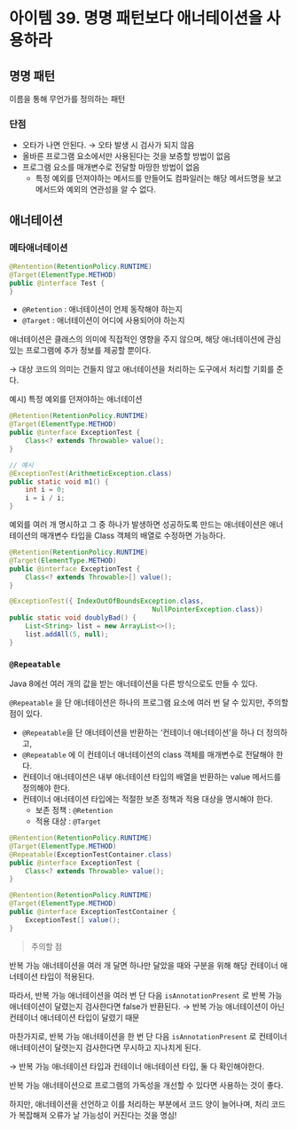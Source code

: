 # 아이템 39. 명명 패턴보다 애너테이션을 사용하라

## 명명 패턴

이름을 통해 무언가를 정의하는 패턴

### 단점

- 오타가 나면 안된다. → 오타 발생 시 검사가 되지 않음
- 올바른 프로그램 요소에서만 사용된다는 것을 보증할 방법이 없음
- 프로그램 요소를 매개변수로 전달할 마땅한 방법이 없음
  - 특정 예외를 던져야하는 메서드를 만들어도 컴파일러는 해당 메서드명을 보고 메서드와 예외의 연관성을 알 수 없다.

## 애너테이션

### 메타애너테이션

```java
@Rentention(RetentionPolicy.RUNTIME)
@Target(ElementType.METHOD)
public @interface Test {
}
```

- `@Retention` : 애너테이션이 언제 동작해야 하는지
- `@Target` : 애너테이션이 어디에 사용되어야 하는지

애너테이션은 클래스의 의미에 직접적인 영향을 주지 않으며, 해당 애너테이션에 관심 있는 프로그램에 추가 정보를 제공할 뿐이다.

→ 대상 코드의 의미는 건들지 않고 애너테이션을 처리하는 도구에서 처리할 기회를 준다.

예시) 특정 예외를 던져야하는 애너테이션

```java
@Retention(RetentionPolicy.RUNTIME)
@Target(ElementType.METHOD)
public @interface ExceptionTest {
    Class<? extends Throwable> value();
}

// 예시
@ExceptionTest(ArithmeticException.class)
public static void m1() {
    int i = 0;
    i = i / i;
}
```

예외를 여러 개 명시하고 그 중 하나가 발생하면 성공하도록 만드는 애너테이션은 애너테이션의 매개변수 타입을 Class 객체의 배열로 수정하면 가능하다.

```java
@Retention(RetentionPolicy.RUNTIME)
@Target(ElementType.METHOD)
public @interface ExceptionTest {
	Class<? extends Throwable>[] value();
}

@ExceptionTest({ IndexOutOfBoundsException.class,
									NullPointerException.class})
public static void doublyBad() {
	List<String> list = new ArrayList<>();
	list.addAll(5, null);
}
```

### `@Repeatable`

Java 8에선 여러 개의 값을 받는 애너테이션을 다른 방식으로도 만들 수 있다.

`@Repeatable` 을 단 애너테이션은 하나의 프로그램 요소에 여러 번 달 수 있지만, 주의할 점이 있다.

- `@Repeatable`을 단 애너테이션을 반환하는 ‘컨테이너 애너테이션’을 하나 더 정의하고,
- `@Repeatable` 에 이 컨테이너 애너테이션의 class 객체를 매개변수로 전달해야 한다.
- 컨테이너 애너테이션은 내부 애너테이션 타입의 배열을 반환하는 value 메서드를 정의해야 한다.
- 컨테이너 애너테이션 타입에는 적절한 보존 정책과 적용 대상을 명시해야 한다.
  - 보존 정책 : `@Retention`
  - 적용 대상 : `@Target`

```java
@Rentention(RetentionPolicy.RUNTIME)
@Target(ElementType.METHOD)
@Repeatable(ExceptionTestContainer.class)
public @interface ExceptionTest {
    Class<? extends Throwable> value();
}

@Rentention(RetentionPolicy.RUNTIME)
@Target(ElementType.METHOD)
public @interface ExceptionTestContainer {
    ExceptionTest[] value();
}
```

> 주의할 점

반복 가능 애너테이션을 여러 개 달면 하나만 달았을 때와 구분을 위해 해당 컨테이너 애너테이션 타입이 적용된다.

따라서, 반복 가능 애너테이션을 여러 번 단 다음 `isAnnotationPresent` 로 반복 가능 애너테이션이 달렸는지 검사한다면 false가 반환된다. → 반복 가능 애너테이션이 아닌 컨테이너 애너테이션 타입이 달렸기 때문

마찬가지로, 반복 가능 애너테이션을 한 번 단 다음 `isAnnotationPresent` 로 컨테이너 애너테이션이 달렷는지 검사한다면 무시하고 지나치게 된다.

→ 반복 가능 애너테이션 타입과 컨테이너 애너테이션 타입, 둘 다 확인해야한다.

반복 가능 애너테이션으로 프로그램의 가독성을 개선할 수 있다면 사용하는 것이 좋다.

하지만, 애너테이션을 선언하고 이를 처리하는 부분에서 코드 양이 늘어나며, 처리 코드가 복잡해져 오류가 날 가능성이 커진다는 것을 명심!
